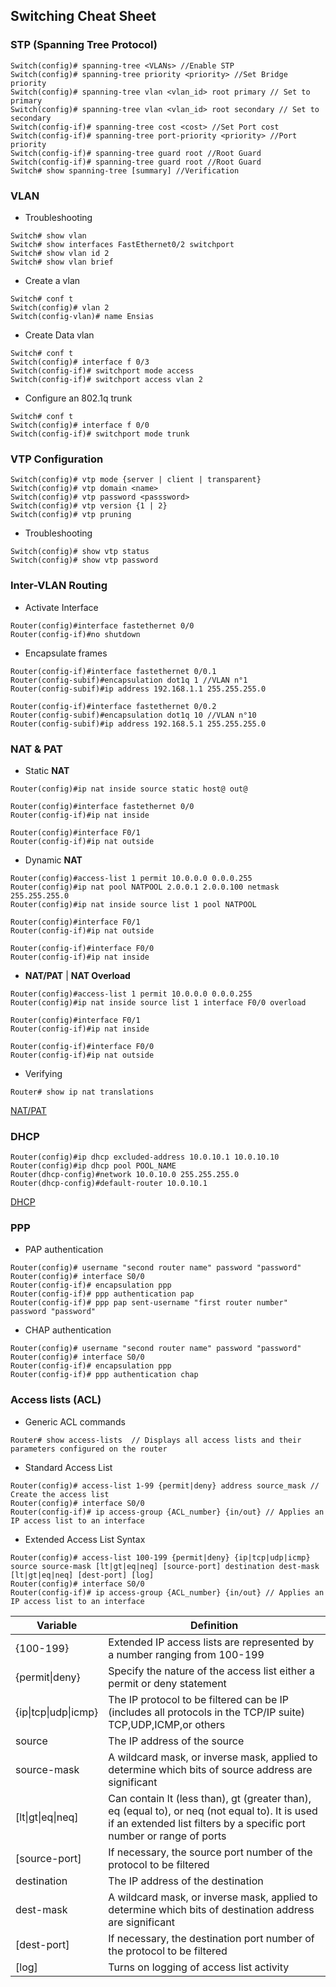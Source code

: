 ## Switching Cheat Sheet

### STP (Spanning Tree Protocol)

```
Switch(config)# spanning-tree <VLANs> //Enable STP
Switch(config)# spanning-tree priority <priority> //Set Bridge priority
Switch(config)# spanning-tree vlan <vlan_id> root primary // Set to primary
Switch(config)# spanning-tree vlan <vlan_id> root secondary // Set to secondary
Switch(config-if)# spanning-tree cost <cost> //Set Port cost
Switch(config-if)# spanning-tree port-priority <priority> //Port priority
Switch(config-if)# spanning-tree guard root //Root Guard
Switch(config-if)# spanning-tree guard root //Root Guard
Switch# show spanning-tree [summary] //Verification
```

### VLAN

- Troubleshooting

```
Switch# show vlan
Switch# show interfaces FastEthernet0/2 switchport
Switch# show vlan id 2
Switch# show vlan brief
```

- Create a vlan

```
Switch# conf t
Switch(config)# vlan 2
Switch(config-vlan)# name Ensias
```

- Create Data vlan

```
Switch# conf t
Switch(config)# interface f 0/3
Switch(config-if)# switchport mode access
Switch(config-if)# switchport access vlan 2
```

- Configure an 802.1q trunk

```
Switch# conf t
Switch(config)# interface f 0/0
Switch(config-if)# switchport mode trunk
```

### VTP Configuration

```
Switch(config)# vtp mode {server | client | transparent}
Switch(config)# vtp domain <name>
Switch(config)# vtp password <passsword>
Switch(config)# vtp version {1 | 2}
Switch(config)# vtp pruning
```

- Troubleshooting

```
Switch(config)# show vtp status
Switch(config)# show vtp password
```

### Inter-VLAN Routing

- Activate Interface

```
Router(config)#interface fastethernet 0/0
Router(config-if)#no shutdown
```

- Encapsulate frames

```
Router(config-if)#interface fastethernet 0/0.1
Router(config-subif)#encapsulation dot1q 1 //VLAN n°1
Router(config-subif)#ip address 192.168.1.1 255.255.255.0

Router(config-if)#interface fastethernet 0/0.2
Router(config-subif)#encapsulation dot1q 10 //VLAN n°10
Router(config-subif)#ip address 192.168.5.1 255.255.255.0
```

### NAT & PAT

- Static **NAT**

```
Router(config)#ip nat inside source static host@ out@

Router(config)#interface fastethernet 0/0
Router(config-if)#ip nat inside

Router(config)#interface F0/1
Router(config-if)#ip nat outside

```

- Dynamic **NAT**

```
Router(config)#access-list 1 permit 10.0.0.0 0.0.0.255
Router(config)#ip nat pool NATPOOL 2.0.0.1 2.0.0.100 netmask 255.255.255.0
Router(config)#ip nat inside source list 1 pool NATPOOL

Router(config)#interface F0/1
Router(config-if)#ip nat outside

Router(config-if)#interface F0/0
Router(config-if)#ip nat inside
```

- **NAT/PAT** | **NAT Overload**

```
Router(config)#access-list 1 permit 10.0.0.0 0.0.0.255
Router(config)#ip nat inside source list 1 interface F0/0 overload

Router(config)#interface F0/1
Router(config-if)#ip nat inside

Router(config-if)#interface F0/0
Router(config-if)#ip nat outside
```

- Verifying

```
Router# show ip nat translations
```

[NAT/PAT](https://www.adldata.org/wp-content/uploads/2015/06/Cisco_NAT_Cheat_Sheet.pdf)

### DHCP

```
Router(config)#ip dhcp excluded-address 10.0.10.1 10.0.10.10
Router(config)#ip dhcp pool POOL_NAME
Router(dhcp-config)#network 10.0.10.0 255.255.255.0
Router(dhcp-config)#default-router 10.0.10.1
```

[DHCP](https://ipwithease.com/wp-content/uploads/2020/05/DHCP-CHEATSHEET-pdf.pdf)

### PPP

- PAP authentication

```
Router(config)# username "second router name" password "password"
Router(config)# interface S0/0
Router(config-if)# encapsulation ppp
Router(config-if)# ppp authentication pap
Router(config-if)# ppp pap sent-username "first router number" password "password"
```

- CHAP authentication

```
Router(config)# username "second router name" password "password"
Router(config)# interface S0/0
Router(config-if)# encapsulation ppp
Router(config-if)# ppp authentication chap
```

### Access lists (ACL)

- Generic ACL commands

```
Router# show access-lists  // Displays all access lists and their parameters configured on the router
```

- Standard Access List

```
Router(config)# access-list 1-99 {permit|deny} address source_mask // Create the access list
Router(config)# interface S0/0
Router(config-if)# ip access-group {ACL_number} {in/out} // Applies an IP access list to an interface
```

- Extended Access List Syntax

```
Router(config)# access-list 100-199 {permit|deny} {ip|tcp|udp|icmp} source source-mask [lt|gt|eq|neq] [source-port] destination dest-mask [lt|gt|eq|neq] [dest-port] [log]
Router(config)# interface S0/0
Router(config-if)# ip access-group {ACL_number} {in/out} // Applies an IP access list to an interface
```

| Variable             | Definition                                                                                                                                                              |
| -------------------- | ----------------------------------------------------------------------------------------------------------------------------------------------------------------------- |
| {100-199}            | Extended IP access lists are represented by a number ranging from 100-199                                                                                               |
| {permit\|deny}       | Specify the nature of the access list either a permit or deny statement                                                                                                 |
| {ip\|tcp\|udp\|icmp} | The IP protocol to be filtered can be IP (includes all protocols in the TCP/IP suite) TCP,UDP,ICMP,or others                                                            |
| source               | The IP address of the source                                                                                                                                            |
| source-mask          | A wildcard mask, or inverse mask, applied to determine which bits of source address are significant                                                                     |
| [lt\|gt\|eq\|neq]    | Can contain lt (less than), gt (greater than), eq (equal to), or neq (not equal to). It is used if an extended list filters by a specific port number or range of ports |
| [source-port]        | If necessary, the source port number of the protocol to be filtered                                                                                                     |
| destination          | The IP address of the destination                                                                                                                                       |
| dest-mask            | A wildcard mask, or inverse mask, applied to determine which bits of destination address are significant                                                                |
| [dest-port]          | If necessary, the destination port number of the protocol to be filtered                                                                                                |
| [log]                | Turns on logging of access list activity                                                                                                                                |
